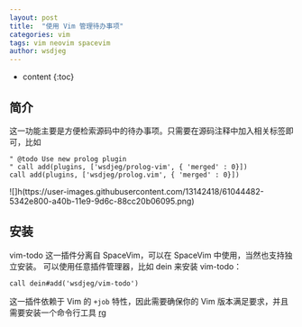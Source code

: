 ```yaml
---
layout: post
title:  "使用 Vim 管理待办事项"
categories: vim
tags: vim neovim spacevim
author: wsdjeg
---
```


* content
{:toc}

## 简介

这一功能主要是方便检索源码中的待办事项。只需要在源码注释中加入相关标签即可，比如

```vim
" @todo Use new prolog plugin
" call add(plugins, ['wsdjeg/prolog-vim', { 'merged' : 0}])
call add(plugins, ['wsdjeg/prolog.vim', { 'merged' : 0}])
```

![]h(ttps://user-images.githubusercontent.com/13142418/61044482-5342e800-a40b-11e9-9d6c-88cc20b06095.png)

## 安装

vim-todo 这一插件分离自 SpaceVim，可以在 SpaceVim 中使用，当然也支持独立安装。
可以使用任意插件管理器，比如 dein 来安装 vim-todo：

```vim
call dein#add('wsdjeg/vim-todo')
```

这一插件依赖于 Vim 的 `+job` 特性，因此需要确保你的 Vim 版本满足要求，并且需要安装一个命令行工具 [rg](https://github.com/jremmen/vim-ripgrep)

